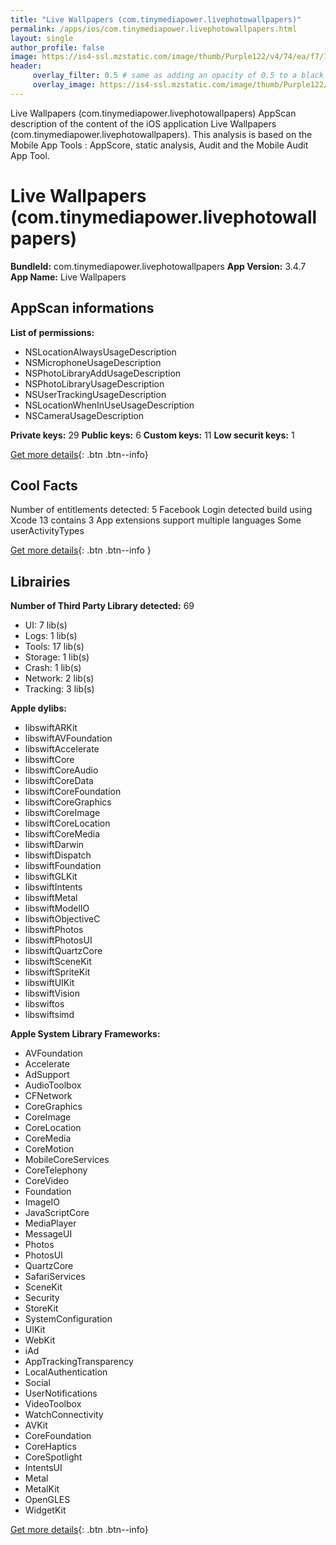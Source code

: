 ```yaml
---
title: "Live Wallpapers (com.tinymediapower.livephotowallpapers)"
permalink: /apps/ios/com.tinymediapower.livephotowallpapers.html
layout: single
author_profile: false
image: https://is4-ssl.mzstatic.com/image/thumb/Purple122/v4/74/ea/f7/74eaf718-9362-feda-364b-d1520250ca11/AppIcon-0-0-1x_U007emarketing-0-0-0-5-0-0-sRGB-0-0-0-GLES2_U002c0-512MB-85-220-0-0.png/512x512bb.jpg
header: 
     overlay_filter: 0.5 # same as adding an opacity of 0.5 to a black background
     overlay_image: https://is4-ssl.mzstatic.com/image/thumb/Purple122/v4/74/ea/f7/74eaf718-9362-feda-364b-d1520250ca11/AppIcon-0-0-1x_U007emarketing-0-0-0-5-0-0-sRGB-0-0-0-GLES2_U002c0-512MB-85-220-0-0.png/512x512bb.jpg
---
```

Live Wallpapers (com.tinymediapower.livephotowallpapers) AppScan description of the content of the iOS application Live Wallpapers (com.tinymediapower.livephotowallpapers). This analysis is based on the Mobile App Tools : AppScore, static analysis, Audit and the Mobile Audit App Tool.

# Live Wallpapers (com.tinymediapower.livephotowallpapers)

**BundleId:** com.tinymediapower.livephotowallpapers
**App Version:** 3.4.7
**App Name:** Live Wallpapers


## AppScan informations 

**List of permissions:** 
- NSLocationAlwaysUsageDescription
- NSMicrophoneUsageDescription
- NSPhotoLibraryAddUsageDescription
- NSPhotoLibraryUsageDescription
- NSUserTrackingUsageDescription
- NSLocationWhenInUseUsageDescription
- NSCameraUsageDescription
  
  
**Private keys:** 29
**Public keys:** 6
**Custom keys:** 11
**Low securit keys:** 1
  
[Get more details](/pricing.html){: .btn .btn--info}

## Cool Facts

Number of entitlements detected: 5
Facebook Login detected
build using Xcode 13
contains 3 App extensions
support multiple languages
Some userActivityTypes
  
[Get more details](/pricing.html){: .btn .btn--info }

## Librairies 
**Number of Third Party Library detected:** 69
- UI: 7 lib(s)
- Logs: 1 lib(s)
- Tools: 17 lib(s)
- Storage: 1 lib(s)
- Crash: 1 lib(s)
- Network: 2 lib(s)
- Tracking: 3 lib(s)


**Apple dylibs:**
- libswiftARKit
- libswiftAVFoundation
- libswiftAccelerate
- libswiftCore
- libswiftCoreAudio
- libswiftCoreData
- libswiftCoreFoundation
- libswiftCoreGraphics
- libswiftCoreImage
- libswiftCoreLocation
- libswiftCoreMedia
- libswiftDarwin
- libswiftDispatch
- libswiftFoundation
- libswiftGLKit
- libswiftIntents
- libswiftMetal
- libswiftModelIO
- libswiftObjectiveC
- libswiftPhotos
- libswiftPhotosUI
- libswiftQuartzCore
- libswiftSceneKit
- libswiftSpriteKit
- libswiftUIKit
- libswiftVision
- libswiftos
- libswiftsimd


**Apple System Library Frameworks:**
- AVFoundation
- Accelerate
- AdSupport
- AudioToolbox
- CFNetwork
- CoreGraphics
- CoreImage
- CoreLocation
- CoreMedia
- CoreMotion
- MobileCoreServices
- CoreTelephony
- CoreVideo
- Foundation
- ImageIO
- JavaScriptCore
- MediaPlayer
- MessageUI
- Photos
- PhotosUI
- QuartzCore
- SafariServices
- SceneKit
- Security
- StoreKit
- SystemConfiguration
- UIKit
- WebKit
- iAd
- AppTrackingTransparency
- LocalAuthentication
- Social
- UserNotifications
- VideoToolbox
- WatchConnectivity
- AVKit
- CoreFoundation
- CoreHaptics
- CoreSpotlight
- IntentsUI
- Metal
- MetalKit
- OpenGLES
- WidgetKit


  
[Get more details](/pricing.html){: .btn .btn--info}

